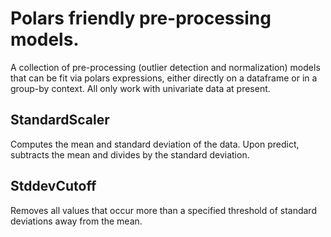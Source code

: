 # Polars friendly pre-processing models.

A collection of pre-processing (outlier detection and normalization) models that can be fit via polars
expressions, either directly on a dataframe or in a group-by context. All only work with univariate data at
present.

## StandardScaler

Computes the mean and standard deviation of the data. Upon predict, subtracts the mean and divides by the
standard deviation.

## StddevCutoff

Removes all values that occur more than a specified threshold of standard deviations away from the mean.
